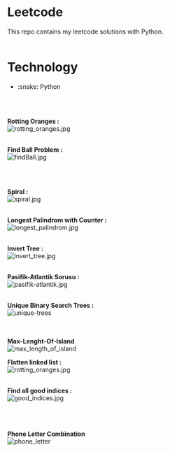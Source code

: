 # Leetcode
This repo contains my leetcode solutions with Python.
<br><br>
<h1>Technology</h1>
<ul>
<li> :snake: Python </li>
</ul>
<br><br>

<b>Rotting Oranges : </b><br>
![rotting_oranges.jpg](https://github.com/SeymaAtmaca/Leetcode/blob/main/images/rotting%20oranges.jpg) <br><br>



<b>Find Ball Problem : </b><br>
![findBall.jpg](https://github.com/SeymaAtmaca/Leetcode/blob/main/images/findball.jpg)


<br><br>

<b>Spiral : </b><br>
![spiral.jpg](https://github.com/SeymaAtmaca/Leetcode/blob/main/images/spiral.jpg) <br><br>


<b>Longest Palindrom with Counter : </b><br>
![longest_palindrom.jpg](https://github.com/SeymaAtmaca/Leetcode/blob/main/images/longest_palindrome.jpg) <br><br>

<b>Invert Tree : </b><br>
![invert_tree.jpg](https://github.com/SeymaAtmaca/Leetcode/blob/main/images/invert_tree.jpg)<br><br>


<b>Pasifik-Atlantik Sorusu : </b><br>
![pasifik-atlantik.jpg](https://github.com/SeymaAtmaca/Leetcode/blob/main/images/pasifik-atlantik.jpg)<br><br>


<b> Unique Binary Search Trees : </b><br>
![unique-trees](https://github.com/SeymaAtmaca/Leetcode/blob/main/images/unique_binary_search_trees.jpg)



<br><br>
<b> Max-Lenght-Of-Island </b> <br>
![max_length_of_island](https://github.com/SeymaAtmaca/Leetcode/blob/main/images/max_area_of_island.jpg)



<b>Flatten linked list : </b><br>
![rotting_oranges.jpg](https://github.com/SeymaAtmaca/Leetcode/blob/main/images/flatten.jpg) <br><br>



<b>Find all good indices : </b><br>
![good_indices.jpg](https://github.com/SeymaAtmaca/Leetcode/blob/main/images/good_indices.jpg) <br><br>




<br><br>
<b> Phone Letter Combination </b> <br>
![phone_letter](https://github.com/SeymaAtmaca/Leetcode_Python/blob/main/images/phone_letter.jpg)
